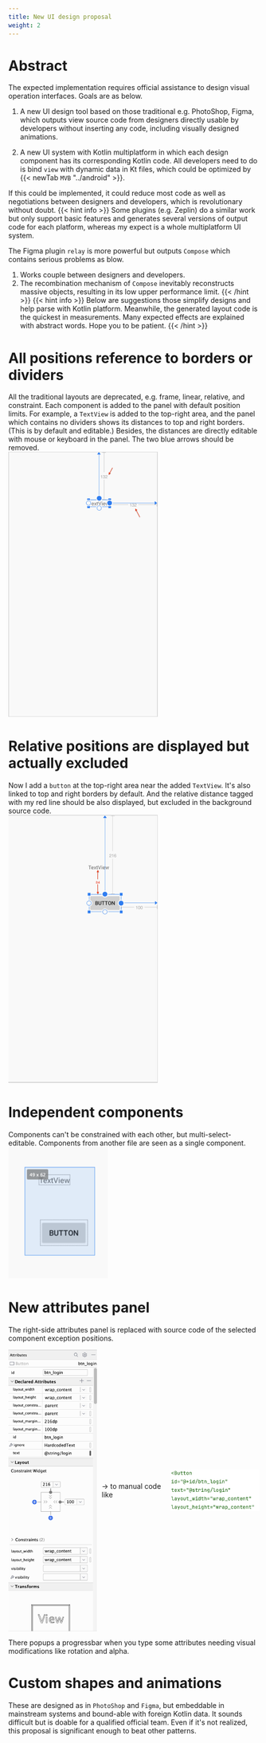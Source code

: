 ```yaml
---
title: New UI design proposal
weight: 2
---
```


# Abstract
The expected implementation requires official assistance to design visual operation interfaces.
Goals are as below.
1. A new UI design tool based on those traditional e.g. PhotoShop, Figma, which outputs view source code 
from designers directly usable by developers without inserting any code, including visually designed animations. 

2. A new UI system with Kotlin multiplatform in which each design component has its corresponding Kotlin code. 
All developers need to do is bind `view` with dynamic data in Kt files, which could be optimized by {{< newTab `MVB` "../android" >}}. 

If this could be implemented, it could reduce most code as well as negotiations between designers and developers, which 
is revolutionary without doubt.
{{< hint info >}}
Some plugins (e.g. Zeplin) do a similar work but only support basic features and generates several versions of output code 
for each platform, whereas my expect is a whole multiplatform UI system.  

The Figma plugin `relay` is more powerful but outputs `Compose` which contains serious problems as blow. 
1. Works couple between designers and developers.
2. The recombination mechanism of `Compose` inevitably reconstructs massive objects, resulting in its low upper 
performance limit.
{{< /hint >}}
{{< hint info >}}
Below are suggestions those simplify designs and help parse with Kotlin platform. Meanwhile, the generated layout
code is the quickest in measurements. Many expected effects are explained with abstract words. Hope you to be patient.
{{< /hint >}}

# All positions reference to borders or dividers
All the traditional layouts are deprecated, e.g. frame, linear, relative, and constraint.
Each component is added to the panel with default position limits. For example, a `TextView` is added to the top-right 
area, and the panel which contains no dividers shows its distances to top and right borders. (This is by default and editable.)
Besides, the distances are directly editable with mouse or keyboard in the panel. The two blue arrows should be 
removed.  
<img src=firstTextView.png width=300/>  

# Relative positions are displayed but actually excluded
Now I add a `button` at the top-right area near the added `TextView`. It's also linked to top and right borders by 
default. And the relative distance tagged with my red line should be also displayed, but excluded in the background 
source code.   
<img src=firstButton.png width=300 />  

# Independent components
Components can't be constrained with each other, but multi-select-editable. Components from another file are seen as 
a single component.  
<img src=multi-select.png width=200/>  

# New attributes panel
The right-side attributes panel is replaced with source code of the selected component exception positions.  
<div style="display: flex; justify-content: center; align-items: center;">
  <div style="text-align: center;">
    <img src="buttonAttributes.png" alt="" style="width:200px; display: block;">
  </div>

  <p style="margin:10px"> -> to manual code like </p>

  <div style="text-align: center;">
    <img src="buttonXml.png" alt="" style="width:200px; display: block;">
  </div>
</div>

There popups a progressbar when you type some attributes needing visual modifications like rotation and alpha.

# Custom shapes and animations
These are designed as in `PhotoShop` and `Figma`, but embeddable in mainstream systems and bound-able with foreign Kotlin 
data. It sounds difficult but is doable for a qualified official team. Even if it's not realized, this proposal is 
significant enough to beat other patterns. 